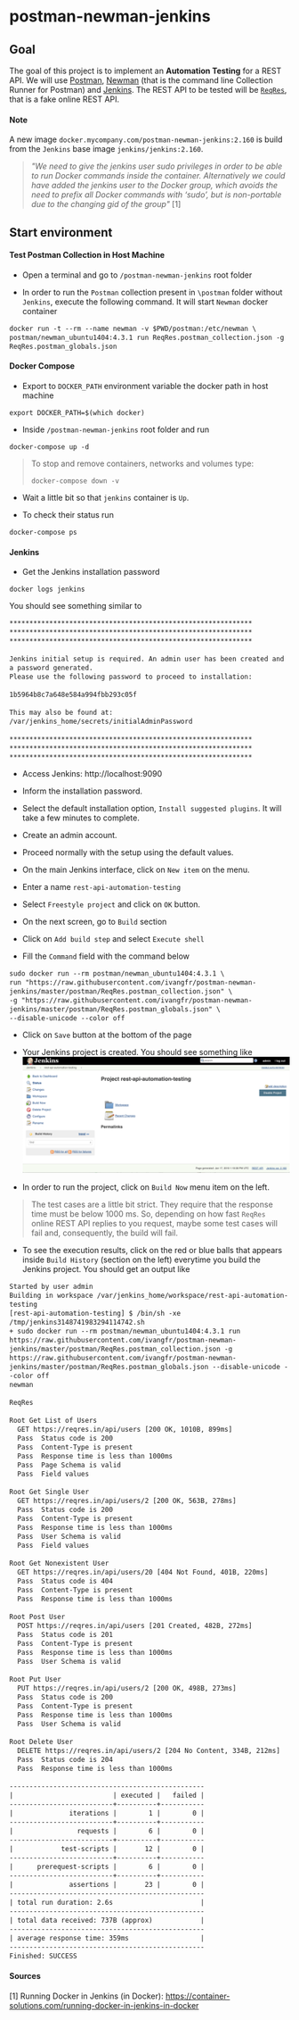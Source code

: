 # postman-newman-jenkins

## Goal

The goal of this project is to implement an **Automation Testing** for a REST API. We will use
[Postman](https://www.getpostman.com), [Newman](https://github.com/postmanlabs/newman) (that is the command line
Collection Runner for Postman) and [Jenkins](https://jenkins.io). The REST API to be tested will be
[`ReqRes`](https://reqres.in), that is a fake online REST API. 

#### Note

A new image `docker.mycompany.com/postman-newman-jenkins:2.160` is build from the `Jenkins` base image
`jenkins/jenkins:2.160`.

> _"We need to give the jenkins user sudo privileges in order to be able to run Docker commands inside the container.
> Alternatively we could have added the jenkins user to the Docker group, which avoids the need to prefix all Docker
> commands with ‘sudo’, but is non-portable due to the changing gid of the group"_ [1]

## Start environment

#### Test Postman Collection in Host Machine

- Open a terminal and go to `/postman-newman-jenkins` root folder

- In order to run the `Postman` collection present in `\postman` folder without `Jenkins`, execute the following
command. It will start `Newman` docker container
```
docker run -t --rm --name newman -v $PWD/postman:/etc/newman \
postman/newman_ubuntu1404:4.3.1 run ReqRes.postman_collection.json -g ReqRes.postman_globals.json
```

#### Docker Compose

- Export to `DOCKER_PATH` environment variable the docker path in host machine
```
export DOCKER_PATH=$(which docker)
```

- Inside `/postman-newman-jenkins` root folder and run
```
docker-compose up -d
```
> To stop and remove containers, networks and volumes type:
> ```
> docker-compose down -v
> ```

- Wait a little bit so that `jenkins` container is `Up`.

- To check their status run
```
docker-compose ps
```

#### Jenkins

- Get the Jenkins installation password
```
docker logs jenkins
```
You should see something similar to
```
*************************************************************
*************************************************************
*************************************************************

Jenkins initial setup is required. An admin user has been created and a password generated.
Please use the following password to proceed to installation:

1b5964b8c7a648e584a994fbb293c05f

This may also be found at: /var/jenkins_home/secrets/initialAdminPassword

*************************************************************
*************************************************************
*************************************************************
```

- Access Jenkins: http://localhost:9090

- Inform the installation password.

- Select the default installation option, `Install suggested plugins`. It will take a few minutes to complete.

- Create an admin account.

- Proceed normally with the setup using the default values.

- On the main Jenkins interface, click on `New item` on the menu.

- Enter a name `rest-api-automation-testing`

- Select `Freestyle project` and click on `OK` button. 

- On the next screen, go to `Build` section

- Click on `Add build step` and select `Execute shell`

- Fill the `Command` field with the command below
```
sudo docker run --rm postman/newman_ubuntu1404:4.3.1 \
run "https://raw.githubusercontent.com/ivangfr/postman-newman-jenkins/master/postman/ReqRes.postman_collection.json" \
-g "https://raw.githubusercontent.com/ivangfr/postman-newman-jenkins/master/postman/ReqRes.postman_globals.json" \
--disable-unicode --color off
```

- Click on `Save` button at the bottom of the page

- Your Jenkins project is created. You should see something like
![rest-api-jenkins-project](images/rest-api-jenkins-project.png)

- In order to run the project, click on `Build Now` menu item on the left.
> The test cases are a little bit strict. They require that the response time must be below 1000 ms. So, depending
> on how fast `ReqRes` online REST API replies to you request, maybe some test cases will fail and, consequently, the
> build will fail. 

- To see the execution results, click on the red or blue balls that appears inside `Build History` (section on the left)
everytime you build the Jenkins project. You should get an output like
```
Started by user admin
Building in workspace /var/jenkins_home/workspace/rest-api-automation-testing
[rest-api-automation-testing] $ /bin/sh -xe /tmp/jenkins3148741983294114742.sh
+ sudo docker run --rm postman/newman_ubuntu1404:4.3.1 run https://raw.githubusercontent.com/ivangfr/postman-newman-jenkins/master/postman/ReqRes.postman_collection.json -g https://raw.githubusercontent.com/ivangfr/postman-newman-jenkins/master/postman/ReqRes.postman_globals.json --disable-unicode --color off
newman

ReqRes

Root Get List of Users
  GET https://reqres.in/api/users [200 OK, 1010B, 899ms]
  Pass  Status code is 200
  Pass  Content-Type is present
  Pass  Response time is less than 1000ms
  Pass  Page Schema is valid
  Pass  Field values

Root Get Single User
  GET https://reqres.in/api/users/2 [200 OK, 563B, 278ms]
  Pass  Status code is 200
  Pass  Content-Type is present
  Pass  Response time is less than 1000ms
  Pass  User Schema is valid
  Pass  Field values

Root Get Nonexistent User
  GET https://reqres.in/api/users/20 [404 Not Found, 401B, 220ms]
  Pass  Status code is 404
  Pass  Content-Type is present
  Pass  Response time is less than 1000ms

Root Post User
  POST https://reqres.in/api/users [201 Created, 482B, 272ms]
  Pass  Status code is 201
  Pass  Content-Type is present
  Pass  Response time is less than 1000ms
  Pass  User Schema is valid

Root Put User
  PUT https://reqres.in/api/users/2 [200 OK, 498B, 273ms]
  Pass  Status code is 200
  Pass  Content-Type is present
  Pass  Response time is less than 1000ms
  Pass  User Schema is valid

Root Delete User
  DELETE https://reqres.in/api/users/2 [204 No Content, 334B, 212ms]
  Pass  Status code is 204
  Pass  Response time is less than 1000ms

-------------------------------------------------
|                         | executed |   failed |
--------------------------+----------+-----------
|              iterations |        1 |        0 |
--------------------------+----------+-----------
|                requests |        6 |        0 |
--------------------------+----------+-----------
|            test-scripts |       12 |        0 |
--------------------------+----------+-----------
|      prerequest-scripts |        6 |        0 |
--------------------------+----------+-----------
|              assertions |       23 |        0 |
-------------------------------------------------
| total run duration: 2.6s                      |
-------------------------------------------------
| total data received: 737B (approx)            |
-------------------------------------------------
| average response time: 359ms                  |
-------------------------------------------------
Finished: SUCCESS
```

#### Sources

[1] Running Docker in Jenkins (in Docker): https://container-solutions.com/running-docker-in-jenkins-in-docker